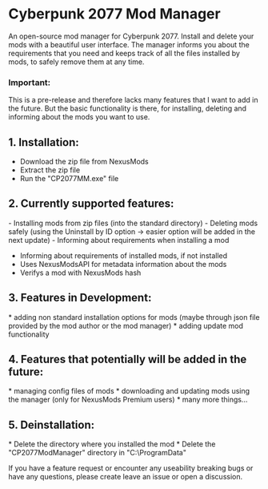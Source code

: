 # Cyberpunk 2077 Mod Manager
An open-source mod manager for Cyberpunk 2077. Install and delete your mods with a beautiful user interface. The manager informs you about the requirements that you need and keeps track of all the files installed by mods, to safely remove them at any time.

### Important:
This is a pre-release and therefore lacks many features that I want to add in the future.
But the basic functionality is there, for installing, deleting and informing about the mods you want to use.

## 1. Installation:
*   Download the zip file from NexusMods
*   Extract the zip file
*   Run the "CP2077MM.exe" file


## 2. Currently supported features:
﻿-   Installing mods from zip files (into the standard directory)
﻿-   Deleting mods safely (using the Uninstall by ID option -> easier option will be added in the next update)
﻿-   Informing about requirements when installing a mod
-   Informing about requirements of installed mods, if not installed
-   Uses NexusModsAPI for metadata information about the mods
-   Verifys a mod with NexusMods hash

## 3. Features in Development:
﻿* adding non standard installation options for mods (maybe through json file provided by the mod author or the mod manager)
﻿* adding update mod functionality

## 4. Features that potentially will be added in the future:
﻿* managing config files of mods
﻿* downloading and updating mods using the manager (only for NexusMods Premium users)
﻿* many more things...

## 5. Deinstallation:
﻿* Delete the directory where you installed the mod
﻿* Delete the "CP2077ModManager" directory in "C:\ProgramData\"

If you have a feature request or encounter any useability breaking bugs or have any questions, please create leave an issue or open a discussion.
